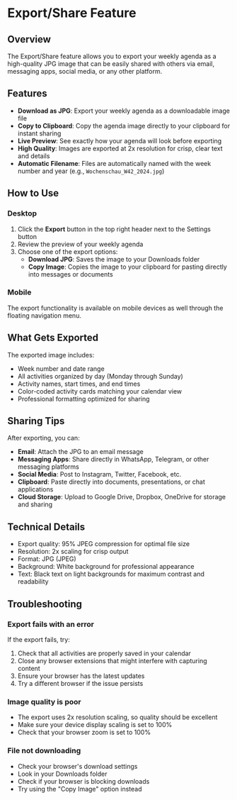 # Export/Share Feature

## Overview

The Export/Share feature allows you to export your weekly agenda as a high-quality JPG image that can be easily shared with others via email, messaging apps, social media, or any other platform.

## Features

- **Download as JPG**: Export your weekly agenda as a downloadable image file
- **Copy to Clipboard**: Copy the agenda image directly to your clipboard for instant sharing
- **Live Preview**: See exactly how your agenda will look before exporting
- **High Quality**: Images are exported at 2x resolution for crisp, clear text and details
- **Automatic Filename**: Files are automatically named with the week number and year (e.g., `Wochenschau_W42_2024.jpg`)

## How to Use

### Desktop

1. Click the **Export** button in the top right header next to the Settings button
2. Review the preview of your weekly agenda
3. Choose one of the export options:
   - **Download JPG**: Saves the image to your Downloads folder
   - **Copy Image**: Copies the image to your clipboard for pasting directly into messages or documents

### Mobile

The export functionality is available on mobile devices as well through the floating navigation menu.

## What Gets Exported

The exported image includes:

- Week number and date range
- All activities organized by day (Monday through Sunday)
- Activity names, start times, and end times
- Color-coded activity cards matching your calendar view
- Professional formatting optimized for sharing

## Sharing Tips

After exporting, you can:

- **Email**: Attach the JPG to an email message
- **Messaging Apps**: Share directly in WhatsApp, Telegram, or other messaging platforms
- **Social Media**: Post to Instagram, Twitter, Facebook, etc.
- **Clipboard**: Paste directly into documents, presentations, or chat applications
- **Cloud Storage**: Upload to Google Drive, Dropbox, OneDrive for storage and sharing

## Technical Details

- Export quality: 95% JPEG compression for optimal file size
- Resolution: 2x scaling for crisp output
- Format: JPG (JPEG)
- Background: White background for professional appearance
- Text: Black text on light backgrounds for maximum contrast and readability

## Troubleshooting

### Export fails with an error

If the export fails, try:
1. Check that all activities are properly saved in your calendar
2. Close any browser extensions that might interfere with capturing content
3. Ensure your browser has the latest updates
4. Try a different browser if the issue persists

### Image quality is poor

- The export uses 2x resolution scaling, so quality should be excellent
- Make sure your device display scaling is set to 100%
- Check that your browser zoom is set to 100%

### File not downloading

- Check your browser's download settings
- Look in your Downloads folder
- Check if your browser is blocking downloads
- Try using the "Copy Image" option instead